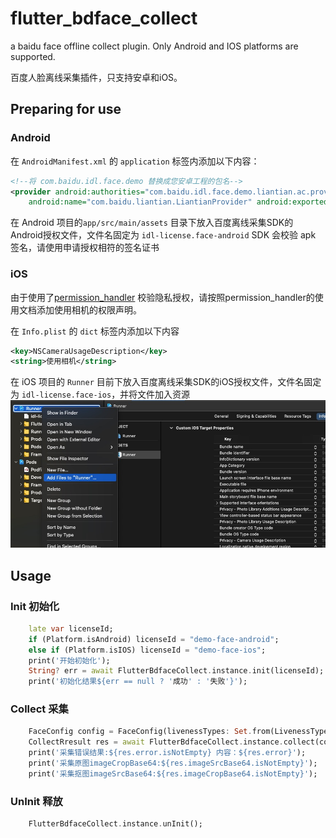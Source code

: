 # flutter_bdface_collect

a baidu face offline collect plugin. Only Android and IOS platforms are supported.

百度人脸离线采集插件，只支持安卓和iOS。

## Preparing for use
### Android
在 `AndroidManifest.xml` 的 `application` 标签内添加以下内容：
```xml
<!--将 com.baidu.idl.face.demo 替换成您安卓工程的包名-->
<provider android:authorities="com.baidu.idl.face.demo.liantian.ac.provider"
    android:name="com.baidu.liantian.LiantianProvider" android:exported="true"/>
```
在 Android 项目的`app/src/main/assets` 目录下放入百度离线采集SDK的Android授权文件，文件名固定为 `idl-license.face-android`
SDK 会校验 apk 签名，请使用申请授权相符的签名证书
### iOS
由于使用了[permission_handler](https://pub.dev/packages/permission_handler) 
校验隐私授权，请按照permission_handler的使用文档添加使用相机的权限声明。

在 `Info.plist` 的 `dict` 标签内添加以下内容
```xml
<key>NSCameraUsageDescription</key>
<string>使用相机</string>
```
在 iOS 项目的 `Runner` 目前下放入百度离线采集SDK的iOS授权文件，文件名固定为 `idl-license.face-ios`，并将文件加入资源
![example](doc/QQ20210616-175934.jpg)

## Usage

### Init 初始化
```dart 
    late var licenseId;
    if (Platform.isAndroid) licenseId = "demo-face-android";
    else if (Platform.isIOS) licenseId = "demo-face-ios";
    print('开始初始化');
    String? err = await FlutterBdfaceCollect.instance.init(licenseId);
    print('初始化结果${err == null ? '成功' : '失败'}');
```

### Collect 采集
```dart
    FaceConfig config = FaceConfig(livenessTypes: Set.from(LivenessType.all.sublist(1, 4)));
    CollectRresult res = await FlutterBdfaceCollect.instance.collect(config);
    print('采集错误结果:${res.error.isNotEmpty} 内容：${res.error}');
    print('采集原图imageCropBase64:${res.imageSrcBase64.isNotEmpty}');
    print('采集抠图imageSrcBase64:${res.imageCropBase64.isNotEmpty}');
```
### UnInit 释放
```dart
    FlutterBdfaceCollect.instance.unInit();
```

### 






